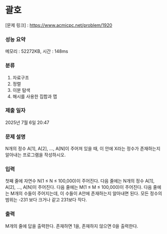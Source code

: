 # 괄호

[문제 링크] : https://www.acmicpc.net/problem/1920

### 성능 요약

메모리 : 52272KB, 시간 : 148ms

### 분류
1. 자료구조
2. 정렬
3. 이분 탐색
4. 해시를 사용한 집합과 맵

### 제출 일자

2025년 7월 6일 20:47

### 문제 설명

<p>
N개의 정수 A[1], A[2], …, A[N]이 주어져 있을 때, 이 안에 X라는 정수가 존재하는지 알아내는 프로그램을 작성하시오.
</p>

### 입력

<p>
첫째 줄에 자연수 N(1 ≤ N ≤ 100,000)이 주어진다. 다음 줄에는 N개의 정수 A[1], A[2], …, A[N]이 주어진다. 다음 줄에는 M(1 ≤ M ≤ 100,000)이 주어진다. 다음 줄에는 M개의 수들이 주어지는데, 이 수들이 A안에 존재하는지 알아내면 된다. 모든 정수의 범위는 -231 보다 크거나 같고 231보다 작다.
</p>

### 출력

<p>
M개의 줄에 답을 출력한다. 존재하면 1을, 존재하지 않으면 0을 출력한다.
</p>